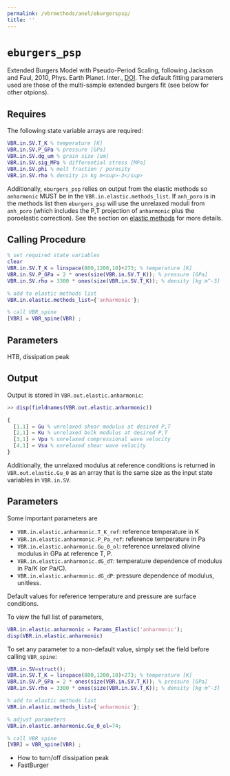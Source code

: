 ```yaml
---
permalink: /vbrmethods/anel/eburgerspsp/
title: ''
---
```


# `eburgers_psp`

Extended Burgers Model with Pseudo-Period Scaling, following Jackson and Faul, 2010, Phys. Earth Planet. Inter., [DOI](https://doi.org/10.1016/j.pepi.2010.09.005). The default fitting parameters used are those of the multi-sample extended burgers fit (see below for other otpions).

## Requires

The following state variable arrays are required:

```matlab
VBR.in.SV.T_K % temperature [K]
VBR.in.SV.P_GPa % pressure [GPa]
VBR.in.SV.dg_um % grain size [um]
VBR.in.SV.sig_MPa % differential stress [MPa]
VBR.in.SV.phi % melt fraction / porosity
VBR.in.SV.rho % density in kg m<sup>-3</sup>
```
Additionally, `eburgers_psp` relies on output from the elastic methods so `anharmonic` MUST be in the `VBR.in.elastic.methods_list`. If `anh_poro` is in the methods list then `eburgers_psp` will use the unrelaxed moduli from `anh_poro` (which includes the P,T projection of `anharmonic` plus the poroelastic correction). See the section on [elastic methods](/vbr/vbrmethods/elastic/) for more details.

## Calling Procedure

```matlab
% set required state variables
clear
VBR.in.SV.T_K = linspace(800,1200,10)+273; % temperature [K]
VBR.in.SV.P_GPa = 2 * ones(size(VBR.in.SV.T_K)); % pressure [GPa]
VBR.in.SV.rho = 3300 * ones(size(VBR.in.SV.T_K)); % density [kg m^-3]

% add to elastic methods list
VBR.in.elastic.methods_list={'anharmonic'};

% call VBR_spine
[VBR] = VBR_spine(VBR) ;
```

## Parameters

HTB, dissipation peak  


## Output  

Output is stored in `VBR.out.elastic.anharmonic`:

```matlab
>> disp(fieldnames(VBR.out.elastic.anharmonic))

{
  [1,1] = Gu % unrelaxed shear modulus at desired P,T
  [2,1] = Ku % unrelaxed bulk modulus at desired P,T
  [3,1] = Vpu % unrelaxed compressional wave velocity
  [4,1] = Vsu % unrelaxed shear wave velocity
}
```

Additionally, the unrelaxed modulus at reference conditions is returned in `VBR.out.elastic.Gu_0` as an array that is the same size as the input state variables in `VBR.in.SV`.

## Parameters

Some important parameters are
* `VBR.in.elastic.anharmonic.T_K_ref`: reference temperature in K
* `VBR.in.elastic.anharmonic.P_Pa_ref`: reference temperature in Pa
* `VBR.in.elastic.anharmonic.Gu_0_ol`: reference unrelaxed olivine modulus in GPa at reference T, P.
* `VBR.in.elastic.anharmonic.dG_dT`: temperature dependence of modulus in Pa/K (or Pa/C).
* `VBR.in.elastic.anharmonic.dG_dP`: pressure dependence of modulus, unitless.

Default values for reference temperature and pressure are surface conditions.

To view the full list of parameters,
```matlab
VBR.in.elastic.anharmonic = Params_Elastic('anharmonic');
disp(VBR.in.elastic.anharmonic)
```

To set any parameter to a non-default value, simply set the field before calling `VBR_spine`:

```matlab
VBR.in.SV=struct();
VBR.in.SV.T_K = linspace(800,1200,10)+273; % temperature [K]
VBR.in.SV.P_GPa = 2 * ones(size(VBR.in.SV.T_K)); % pressure [GPa]
VBR.in.SV.rho = 3300 * ones(size(VBR.in.SV.T_K)); % density [kg m^-3]

% add to elastic methods list
VBR.in.elastic.methods_list={'anharmonic'};

% adjust parameters
VBR.in.elastic.anharmonic.Gu_0_ol=74;

% call VBR_spine
[VBR] = VBR_spine(VBR) ;
```

* How to turn/off dissipation peak
* FastBurger
